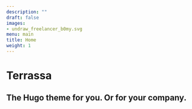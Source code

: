 ```yaml
---
description: ""
draft: false
images:
- undraw_freelancer_b0my.svg
menu: main
title: Home
weight: 1
---
```


# Terrassa
## The Hugo theme for you. Or for your company.